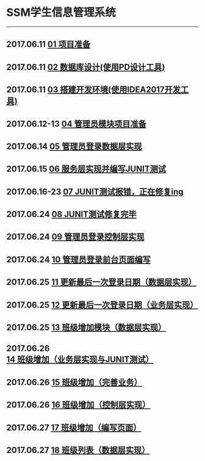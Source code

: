 # SSM学生信息管理系统  

---

## 2017.06.11 [01 项目准备](./docs/01Project_begin.md#eslint)  

## 2017.06.11 [02 数据库设计(使用PD设计工具)](./docs/02Database_design.md#eslint)  

## 2017.06.11 [03 搭建开发环境(使用IDEA2017开发工具)](./docs/03Build_environment.md#eslint)  

## 2017.06.12-13 [04 管理员模块项目准备](./docs/04Admin_begin.md#eslint)

## 2017.06.14 [05 管理员登录数据层实现](./docs/05Admin_login.md#eslint)

## 2017.06.15 [06 服务层实现并编写JUNIT测试](./docs/06Server_junit.md#eslint)

## 2017.06.16-23 [07 JUNIT测试报错，正在修复ing](./docs/07junit_error.md#eslint)

## 2017.06.24 [08 JUNIT测试修复完毕](#)

## 2017.06.24 [09 管理员登录控制层实现](./docs/09Admin_login_control.md#eslint)

## 2017.06.24 [10 管理员登录前台页面编写](./docs/10Admin_login_front_end.md#eslint)  

## 2017.06.25 [11 更新最后一次登录日期（数据层实现）](./docs/11update_last_login_date（data）.md#eslint)  

## 2017.06.25 [12 更新最后一次登录日期（业务层实现）](./docs/12update_last_login_date（bussiness）.md#eslint)  

## 2017.06.25 [13 班级增加模块（数据层实现）](./docs/13class_add（data）.md#eslint)  

## 2017.06.26 [14 班级增加（业务层实现与JUNIT测试）](./docs/14class_add（bussiness_and_junit）.md#eslint)  

## 2017.06.26 [15 班级增加（完善业务）](./docs/15class_add（Perfect_business）.md#eslint)  

## 2017.06.26 [16 班级增加（控制层实现）](./docs/16class_add_control.md#eslint)  
## 2017.06.27 [17 班级增加（编写页面）](./docs/17class_add_control_html.md#eslint)  

## 2017.06.27 [18 班级列表（数据层实现）](./docs/18class_list（data）.md#eslint)